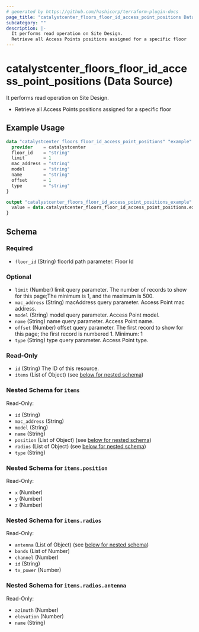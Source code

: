 ```yaml
---
# generated by https://github.com/hashicorp/terraform-plugin-docs
page_title: "catalystcenter_floors_floor_id_access_point_positions Data Source - terraform-provider-catalystcenter"
subcategory: ""
description: |-
  It performs read operation on Site Design.
  Retrieve all Access Points positions assigned for a specific floor
---
```


# catalystcenter_floors_floor_id_access_point_positions (Data Source)

It performs read operation on Site Design.

- Retrieve all Access Points positions assigned for a specific floor

## Example Usage

```terraform
data "catalystcenter_floors_floor_id_access_point_positions" "example" {
  provider    = catalystcenter
  floor_id    = "string"
  limit       = 1
  mac_address = "string"
  model       = "string"
  name        = "string"
  offset      = 1
  type        = "string"
}

output "catalystcenter_floors_floor_id_access_point_positions_example" {
  value = data.catalystcenter_floors_floor_id_access_point_positions.example.items
}
```

<!-- schema generated by tfplugindocs -->
## Schema

### Required

- `floor_id` (String) floorId path parameter. Floor Id

### Optional

- `limit` (Number) limit query parameter. The number of records to show for this page;The minimum is 1, and the maximum is 500.
- `mac_address` (String) macAddress query parameter. Access Point mac address.
- `model` (String) model query parameter. Access Point model.
- `name` (String) name query parameter. Access Point name.
- `offset` (Number) offset query parameter. The first record to show for this page; the first record is numbered 1. Minimum: 1
- `type` (String) type query parameter. Access Point type.

### Read-Only

- `id` (String) The ID of this resource.
- `items` (List of Object) (see [below for nested schema](#nestedatt--items))

<a id="nestedatt--items"></a>
### Nested Schema for `items`

Read-Only:

- `id` (String)
- `mac_address` (String)
- `model` (String)
- `name` (String)
- `position` (List of Object) (see [below for nested schema](#nestedobjatt--items--position))
- `radios` (List of Object) (see [below for nested schema](#nestedobjatt--items--radios))
- `type` (String)

<a id="nestedobjatt--items--position"></a>
### Nested Schema for `items.position`

Read-Only:

- `x` (Number)
- `y` (Number)
- `z` (Number)


<a id="nestedobjatt--items--radios"></a>
### Nested Schema for `items.radios`

Read-Only:

- `antenna` (List of Object) (see [below for nested schema](#nestedobjatt--items--radios--antenna))
- `bands` (List of Number)
- `channel` (Number)
- `id` (String)
- `tx_power` (Number)

<a id="nestedobjatt--items--radios--antenna"></a>
### Nested Schema for `items.radios.antenna`

Read-Only:

- `azimuth` (Number)
- `elevation` (Number)
- `name` (String)
